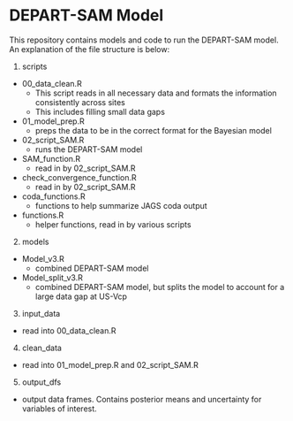 # DEPART-SAM Model

This repository contains models and code to run the DEPART-SAM model. An explanation of the file structure is below:

1. scripts
  - 00_data_clean.R
    - This script reads in all necessary data and formats the information consistently across sites
    - This includes filling small data gaps
  - 01_model_prep.R
    - preps the data to be in the correct format for the Bayesian model
  - 02_script_SAM.R
    - runs the DEPART-SAM model
  - SAM_function.R
    - read in by 02_script_SAM.R
  - check_convergence_function.R
    - read in by 02_script_SAM.R
  - coda_functions.R
    - functions to help summarize JAGS coda output
  - functions.R
    - helper functions, read in by various scripts

2. models
  - Model_v3.R
    - combined DEPART-SAM model
  - Model_split_v3.R
    - combined DEPART-SAM model, but splits the model to account for a large data gap at US-Vcp

3. input_data
  - read into 00_data_clean.R

4. clean_data
  - read into 01_model_prep.R and 02_script_SAM.R

5. output_dfs
  - output data frames. Contains posterior means and uncertainty for variables of interest.
